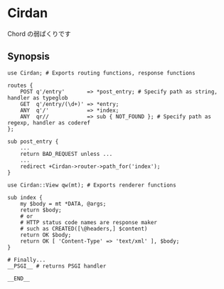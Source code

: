 Cirdan
======

Chord の弱ぱくりです

Synopsis
--------
    use Cirdan; # Exports routing functions, response functions

    routes {
        POST q'/entry'       => *post_entry; # Specify path as string, handler as typeglob
        GET  q'/entry/(\d+)' => *entry;
        ANY  q'/'            => *index;
        ANY  qr//            => sub { NOT_FOUND }; # Specify path as regexp, handler as coderef
    };

    sub post_entry {
        ...
        return BAD_REQUEST unless ...
        ...
        redirect +Cirdan->router->path_for('index');
    }

    use Cirdan::View qw(mt); # Exports renderer functions

    sub index {
        my $body = mt *DATA, @args;
        return $body;
        # or
        # HTTP status code names are response maker
        # such as CREATED([\@headers,] $content)
        return OK $body;
        return OK [ 'Content-Type' => 'text/xml' ], $body;
    }

    # Finally...
    __PSGI__ # returns PSGI handler

    __END__
